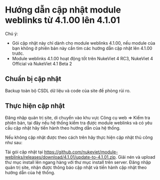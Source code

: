# Hướng dẫn cập nhật module weblinks từ 4.1.00 lên 4.1.01

Chú ý: 
- Gói cập nhật này chỉ dành cho module weblinks 4.1.00, nếu module của bạn không ở phiên bản này cần tìm các hướng dẫn cập nhật lên 4.1.00 trước.
- Module weblinks 4.1.00 hoạt động tốt trên NukeViet 4 RC3, NukeViet 4 Official và NukeViet 4.1 Beta 2

## Chuẩn bị cập nhật

Backup toàn bộ CSDL dữ liệu và code của site đề phòng rủi ro.

## Thực hiện cập nhật

Đăng nhập quản trị site, di chuyển vào khu vực Công cụ web => Kiểm tra phiên bản, tại đây nếu hệ thống kiểm tra được module weblinks và có yêu cầu cập nhật hãy tiến hành theo hướng dẫn của hệ thống.

Nếu không cập nhật được theo cách trên hãy thực hiện cập nhật thủ công như sau:

Tải gói cập nhật tại https://github.com/nukeviet/module-weblinks/releases/download/4.1.01/update-to-4.1.01.zip. Giải nén và upload thư mục install lên ngang hàng với thư mục install trên server. Đăng nhập quản trị site, nhận được thông báo cập nhật và tiến hành cập nhật theo hướng dẫn của hệ thống.

